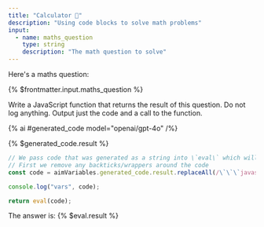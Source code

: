 ```yaml
---
title: "Calculator 🧮"
description: "Using code blocks to solve math problems"
input:
  - name: maths_question
    type: string
    description: "The math question to solve"
---
```


<!-- LLMs are bad at maths but good at code... Let's see how much better they do at maths questions when writing code to solve the problem instead. -->

Here's a maths question:

{% $frontmatter.input.maths_question %}

<!-- Then we tell it to write some code to solve the question: -->

Write a JavaScript function that returns the result of this question. Do not log anything. Output just the code and a call to the function.


{% ai #generated_code model="openai/gpt-4o" /%}

<!-- Then we run the code that the LLM wrote: -->

{% $generated_code.result %}

```js {% #eval %}
// We pass code that was generated as a string into \`eval\` which will execute it 
// First we remove any backticks/wrappers around the code
const code = aimVariables.generated_code.result.replaceAll(/\`\`\`javascript/g, "").replaceAll(/\`\`\`js/g, "").replaceAll(/\`\`\`JavaScript/g, "").replaceAll(/\`\`\`JS/g, "").replaceAll(/\`\`\`/g, "");

console.log("vars", code);

return eval(code);
```

The answer is: {% $eval.result %}

<!-- The LLM got the answer right! 🎉 -->